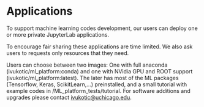 # Applications

To support machine learning codes development, our users can deploy one or more private JupyterLab applications.

To encourage fair sharing these applications are time limited. We also ask users to requests only resources that they need.

Users can choose between two images: One with full anaconda (ivukotic/ml_platform:conda) and one with NVidia GPU and ROOT support (ivukotic/ml_platform:latest). The later has most of the ML packages (Tensorflow, Keras, ScikitLearn,...) preinstalled, and a small tutorial with example codes in /ML_platform_tests/tutorial.
For software additions and upgrades please contact ivukotic@uchicago.edu.
